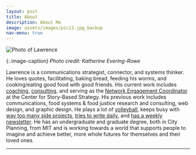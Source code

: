 ```yaml
---
layout: post
title: About
description: About Me
image: assets/images/pic11.jpg_backup
nav-menu: true
---
```


![Photo of Lawrence](https://i.imgur.com/QPuQ6LM.png)

{:.image-caption}
*Photo credit: Katherine Evering-Rowe*

<!-- ## Bio  -->

Lawrence is a communications strategist, connector, and systems thinker. He loves quotes, facilitating, baking bread, feeding his worms, and cooking/eating good food with good friends. His current work includes [coaching](https://lqb2.github.io/productivity/coaching.html), [consulting](http://lqb2.co/work), and serving as the [Network Engagement Coordinator](https://www.storybasedstrategy.org/blog-full/2018/7/31/engaging-our-network) at the Center for Story-Based Strategy. His previous work includes communications, food systems & food justice research and consulting, web design, and graphic design. He plays a lot of [volleyball](http://www.cbvolleyball.net/pages/aboutus), keeps busy with [way too many side projects](https://lqb2.github.io/now/), [tries to write daily](https://lqb2.github.io/blog/), and [has a weekly newsletter](https://tinyletter.com/lqb2). He has an undergraduate and graduate degree, both in City Planning, from MIT and is working towards a world that supports  people to imagine and achieve better, more whole futures for themselves and their loved ones.

---

<!-- _"I believe in social dislocation and creative trouble."_ - Bayard Rustin -->

